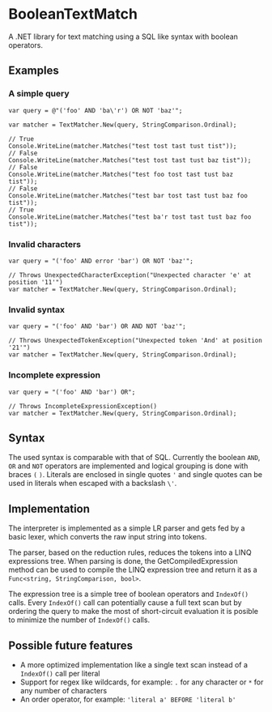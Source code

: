 BooleanTextMatch
=================

A .NET library for text matching using a SQL like syntax with boolean operators.


Examples
--------

### A simple query

	var query = @"('foo' AND 'ba\'r') OR NOT 'baz'";

    var matcher = TextMatcher.New(query, StringComparison.Ordinal);
            
    // True
    Console.WriteLine(matcher.Matches("test tost tast tust tist"));
    // False
    Console.WriteLine(matcher.Matches("test tost tast tust baz tist"));
    // False
    Console.WriteLine(matcher.Matches("test foo tost tast tust baz tist"));
    // False
    Console.WriteLine(matcher.Matches("test bar tost tast tust baz foo tist"));
    // True
    Console.WriteLine(matcher.Matches("test ba'r tost tast tust baz foo tist"));

### Invalid characters

	var query = "('foo' AND error 'bar') OR NOT 'baz'";

    // Throws UnexpectedCharacterException("Unexpected character 'e' at position '11'")
    var matcher = TextMatcher.New(query, StringComparison.Ordinal);

### Invalid syntax

	var query = "('foo' AND 'bar') OR AND NOT 'baz'";

    // Throws UnexpectedTokenException("Unexpected token 'And' at position '21'")
    var matcher = TextMatcher.New(query, StringComparison.Ordinal);

### Incomplete expression

	var query = "('foo' AND 'bar') OR";

    // Throws IncompleteExpressionException()
    var matcher = TextMatcher.New(query, StringComparison.Ordinal);


Syntax
------

The used syntax is comparable with that of SQL. Currently the boolean `AND`, `OR` and `NOT` operators are implemented and logical grouping is done with braces `(` `)`. Literals are enclosed in single quotes `'` and single quotes can be used in literals when escaped with a backslash `\'`. 


Implementation
--------------

The interpreter is implemented as a simple LR parser and gets fed by a basic lexer, which converts the raw input string into tokens.

The parser, based on the reduction rules, reduces the tokens into a LINQ expressions tree. When parsing is done, the GetCompiledExpression method can be used to compile the LINQ expression tree and return it as a `Func<string, StringComparison, bool>`.

The expression tree is a simple tree of boolean operators and `IndexOf()` calls. Every `IndexOf()` call can potentially cause a full text scan but by ordering the query to make the most of short-circuit evaluation it is posible to minimize the number of `IndexOf()` calls.


Possible future features
------------------------

* A more optimized implementation like a single text scan instead of a `IndexOf()` call per literal 
* Support for regex like wildcards, for example: `.` for any character or `*` for any number of characters
* An order operator, for example: `'literal a' BEFORE 'literal b'`
